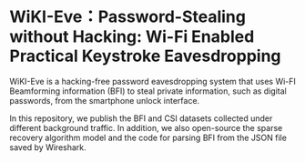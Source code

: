 # WiKI-Eve：Password-Stealing without Hacking: Wi-Fi Enabled Practical Keystroke Eavesdropping
WiKI-Eve is a hacking-free password eavesdropping system that uses Wi-FI Beamforming information (BFI) to steal private information, such as digital passwords, from the smartphone unlock interface.

In this repository, we publish the BFI and CSI datasets collected under different background traffic. In addition, we also open-source the sparse recovery algorithm model and the code for parsing BFI from the JSON file saved by Wireshark.
